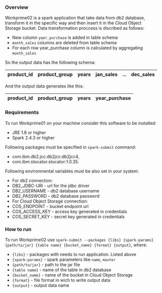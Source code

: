 ### Overview
Workprime02 is a spark application that take data from db2 database, transform it in the specific way and then insert it in the Cloud Object Storage bucket. Data transformation proccess is discribed as follows:
* New column `yaer_purchase` is added in table schema
* `month_sales` columns are deleted from table schema
* For each row year_purchase column is calculated by aggregating `month_sales`

So the output data has the following schema:

product_id | product_group | years | jan_sales | ... | dec_sales
---------- | ------------- | ----- | --------- | --- | ---------

And the output data generates like this:

product_id | product_group | years | year_purchase
---------- | ------------- | ----- | -------------

### Requirements
To run Workprime01 on your machine consider this software to be installed:
* JRE 1.8 or higher
* Spark 2.4.3 or higher

Following packages must be specified in `spark-submit` command:
* com.ibm.db2.jcc:db2jcc:db2jcc4,
* com.ibm.stocator:stocator:1.0.35.

Following environmental variables must be also set in your system:
* For db2 connection:
 * DB2_JDBC-URl - url for the jdbc driver
 * DB2_USERNAME - db2 database username
 * DB2_PASSWORD - db2 database password
* For Cloud Object Storage connection:
 * COS_ENDPOINT - bucket endpoint url
 * COS_ACCESS_KEY - access key generated in credentials
 * COS_SECRET_KEY - secret key generated in credentials 

### How to run
To run Workprime02 use `spark-submit --packages {libs} {spark-params} {path/to/jar} {table name} {bucket_name} {format} {output}`, where:
* `{libs}` - packages with needs to run application. Listed above
* `{spark-params}` - spark parameters like `name`, `master`
* `{path/to/jar}` - path to the jar file
* `{table name}` - name of the table in db2 database
* `{bucket_name}` - name of the bucket in Cloud Object Storage
* `{format}` - file format in wich to write output data
* `{output}` - output data name
